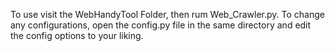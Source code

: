 To use visit the WebHandyTool Folder, then rum Web_Crawler.py. To change any configurations, open the config.py file in the same directory and edit the config options to your liking.